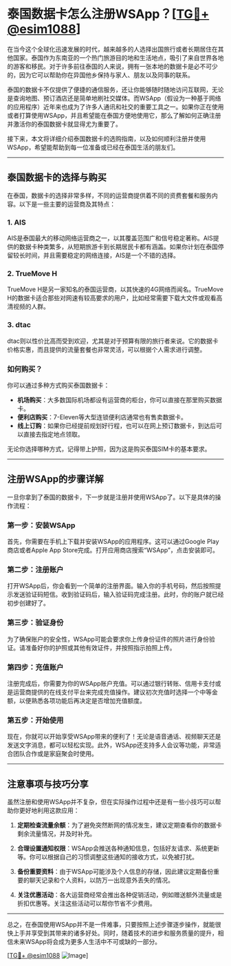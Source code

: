 # 泰国数据卡怎么注册WSApp？[[TG💪+ @esim1088](https://t.me/s/esim1088)]

在当今这个全球化迅速发展的时代，越来越多的人选择出国旅行或者长期居住在其他国家。泰国作为东南亚的一个热门旅游目的地和生活地点，吸引了来自世界各地的游客和移民。对于许多前往泰国的人来说，拥有一张本地的数据卡是必不可少的，因为它可以帮助你在异国他乡保持与家人、朋友以及同事的联系。

泰国的数据卡不仅提供了便捷的通信服务，还让你能够随时随地访问互联网，无论是查询地图、预订酒店还是简单地刷社交媒体。而WSApp（假设为一种基于网络的应用程序）近年来也成为了许多人通讯和社交的重要工具之一。如果你正在使用或者打算使用WSApp，并且希望能在泰国方便地使用它，那么了解如何正确注册并激活你的泰国数据卡就显得尤为重要了。

接下来，本文将详细介绍泰国数据卡的选购指南，以及如何顺利注册并使用WSApp，希望能帮助到每一位准备或已经在泰国生活的朋友们。

---

## 泰国数据卡的选择与购买

在泰国，数据卡的选择非常多样，不同的运营商提供着不同的资费套餐和服务内容。以下是一些主要的运营商及其特点：

### 1. AIS
AIS是泰国最大的移动网络运营商之一，以其覆盖范围广和信号稳定著称。AIS提供的数据卡种类繁多，从短期旅游卡到长期居民卡都有涵盖。如果你计划在泰国停留较长时间，并且需要稳定的网络连接，AIS是一个不错的选择。

### 2. TrueMove H
TrueMove H是另一家知名的泰国运营商，以其快速的4G网络而闻名。TrueMove H的数据卡适合那些对网速有较高要求的用户，比如经常需要下载大文件或观看高清视频的人群。

### 3. dtac
dtac则以性价比高而受到欢迎，尤其是对于预算有限的旅行者来说。它的数据卡价格实惠，而且提供的流量套餐也非常灵活，可以根据个人需求进行调整。

### 如何购买？
你可以通过多种方式购买泰国数据卡：
- **机场购买**：大多数国际机场都设有运营商的柜台，你可以直接在那里购买数据卡。
- **便利店购买**：7-Eleven等大型连锁便利店通常也有售卖数据卡。
- **线上订购**：如果你已经提前规划好行程，也可以在网上预订数据卡，到达后可以直接去指定地点领取。

无论你选择哪种方式，记得带上护照，因为这是购买泰国SIM卡的基本要求。

---

## 注册WSApp的步骤详解

一旦你拿到了泰国的数据卡，下一步就是注册并使用WSApp了。以下是具体的操作流程：

### 第一步：安装WSApp
首先，你需要在手机上下载并安装WSApp的应用程序。这可以通过Google Play商店或者Apple App Store完成。打开应用商店搜索“WSApp”，点击安装即可。

### 第二步：注册账户
打开WSApp后，你会看到一个简单的注册界面。输入你的手机号码，然后按照提示发送验证码短信。收到验证码后，输入验证码完成注册。此时，你的账户就已经初步创建好了。

### 第三步：验证身份
为了确保账户的安全性，WSApp可能会要求你上传身份证件的照片进行身份验证。请准备好你的护照或其他有效证件，并按照指示拍照上传。

### 第四步：充值账户
注册完成后，你需要为你的WSApp账户充值。可以通过银行转账、信用卡支付或是运营商提供的在线支付平台来完成充值操作。建议初次充值时选择一个中等金额，以便熟悉各项功能后再决定是否增加充值额度。

### 第五步：开始使用
现在，你就可以开始享受WSApp带来的便利了！无论是语音通话、视频聊天还是发送文字消息，都可以轻松实现。此外，WSApp还支持多人会议等功能，非常适合团队合作或是家庭聚会时使用。

---

## 注意事项与技巧分享

虽然注册和使用WSApp并不复杂，但在实际操作过程中还是有一些小技巧可以帮助你更好地利用这款应用：

1. **定期检查流量余额**：为了避免突然断网的情况发生，建议定期查看你的数据卡剩余流量情况，并及时补充。
   
2. **合理设置通知权限**：WSApp会推送各种通知信息，包括好友请求、系统更新等。你可以根据自己的习惯调整这些通知的接收方式，以免被打扰。

3. **备份重要资料**：由于WSApp可能涉及个人信息的存储，因此建议定期备份重要的聊天记录和个人资料，以防万一出现意外丢失的情况。

4. **关注优惠活动**：各大运营商经常会推出各种促销活动，例如赠送额外流量或是折扣优惠等。关注这些活动可以帮你节省不少费用。

---

总之，在泰国使用WSApp并不是一件难事，只要按照上述步骤逐步操作，就能很快上手并享受到其带来的诸多好处。同时，随着技术的进步和服务质量的提升，相信未来WSApp将会成为更多人生活中不可或缺的一部分。

[[TG💪+ @esim1088](https://t.me/s/esim1088) ![Image](https://i.postimg.cc/4NQfJmqS/Snipaste-2025-05-13-00-14-12.png)]